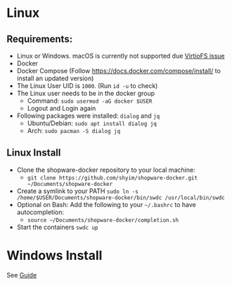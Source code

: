 # Linux

## Requirements:
- Linux or Windows. macOS is currently not supported due [VirtioFS issue](https://github.com/docker/for-mac/issues/6243)
- Docker
- Docker Compose (Follow https://docs.docker.com/compose/install/ to install an updated version)
- The Linux User UID is `1000`. (Run `id -u` to check)
- The Linux user needs to be in the docker group
    - Command: `sudo usermod -aG docker $USER`
    - Logout and Login again
- Following packages were installed: `dialog` and `jq`
    - Ubuntu/Debian: `sudo apt install dialog jq`
    - Arch: `sudo pacman -S dialog jq`

## Linux Install

- Clone the shopware-docker repository to your local machine:
    - `git clone https://github.com/shyim/shopware-docker.git ~/Documents/shopware-docker`
- Create a symlink to your PATH `sudo ln -s /home/$USER/Documents/shopware-docker/bin/swdc /usr/local/bin/swdc`
- Optional on Bash: Add the following to your `~/.bashrc` to have autocompletion:
    - `source ~/Documents/shopware-docker/completion.sh`
- Start the containers `swdc up`

# Windows Install

See [Guide](https://shyim.me/blog/shopware-development-environment-windows/)
